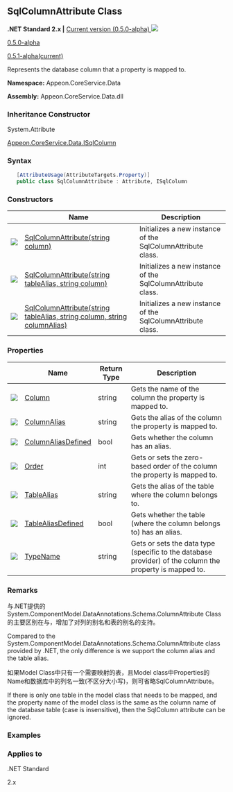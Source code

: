 ## **SqlColumnAttribute Class**

**.NET Standard 2.x |**  <a href="javascript:void(0)" class="dropdown">Current version (0.5.0-alpha) <img src="~/images/dropdown.png"/></a>

<div class="otherversions"  value="versdiv">

<a href="javascript:void(0)">0.5.0-alpha</a>

<a href="javascript:void(0)">0.5.1-alpha(current)</a>

</div>

Represents the database column that a property is mapped to. 

 **Namespace:** Appeon.CoreService.Data

 **Assembly:** Appeon.CoreService.Data.dll

### **Inheritance Constructor**

System.Attribute

[Appeon.CoreService.Data.ISqlColumn](../../../ISqlColumn/ISqlColumn.html)

### **Syntax**

```c#
   [AttributeUsage(AttributeTargets.Property)]
   public class SqlColumnAttribute : Attribute, ISqlColumn
```

### **Constructors**

|                           | Name                                                         | Description                                                        |
| ------------------------- | ------------------------------------------------------------ | ----------------------------------------------------------- |
| ![](~/images/method.jpeg) | [SqlColumnAttribute(string column)](Constructor/SqlColumnAttribute1.html) | Initializes a new instance of the SqlColumnAttribute class. |
| ![](~/images/method.jpeg) | [SqlColumnAttribute(string tableAlias, string column)](Constructor/SqlColumnAttribute2.html) | Initializes a new instance of the SqlColumnAttribute class. |
| ![](~/images/method.jpeg) | [SqlColumnAttribute(string tableAlias, string column, string columnAlias)](Constructor/SqlColumnAttribute3.html) | Initializes a new instance of the SqlColumnAttribute class. |

### **Properties**

|                             | Name                                                   | Return Type | Description                                                         |
| --------------------------- | ------------------------------------------------------ | -------- | ------------------------------------------------------------ |
| ![](~/images/property.jpeg) | [Column](Property/Column.html)                         | string   | Gets the name of the column the property is mapped to.       |
| ![](~/images/property.jpeg) | [ColumnAlias](Property/ColumnAlias.html)               | string   | Gets the alias of the column the property is mapped to.      |
| ![](~/images/property.jpeg) | [ColumnAliasDefined](Property/ColumnAliasDefined.html) | bool     | Gets whether the column has an alias.                        |
| ![](~/images/property.jpeg) | [Order](Property/Order.html)                           | int      | Gets or sets the zero-based order of the column the property is mapped to. |
| ![](~/images/property.jpeg) | [TableAlias](Property/TableAlias.html)                 | string   | Gets the alias of the table where the column belongs to.     |
| ![](~/images/property.jpeg) | [TableAliasDefined](Property/TableAliasDefined.html)   | bool     | Gets whether the table (where the column belongs to) has an alias. |
| ![](~/images/property.jpeg) | [TypeName](Property/TypeName.html)                     | string   | Gets or sets the data type (specific to the database provider) of the column the property is mapped to. |

### **Remarks**

与.NET提供的System.ComponentModel.DataAnnotations.Schema.ColumnAttribute Class的主要区别在与，增加了对列的别名和表的别名的支持。

Compared to the System.ComponentModel.DataAnnotations.Schema.ColumnAttribute class provided by .NET, the only difference is we support the column alias and the table alias.

如果Model Class中只有一个需要映射的表，且Model class中Properties的Name和数据库中的列名一致(不区分大小写)，则可省略SqlColumnAttribute。

If there is only one table in the model class that needs to be mapped, and the property name of the model class is the same as the column name of the database table (case is insensitive), then the SqlColumn attribute can be ignored.

### **Examples**



### **Applies to**

.NET Standard 

2.x